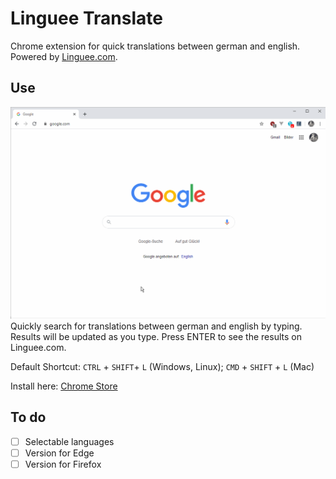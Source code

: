 # Linguee Translate
Chrome extension for quick translations between german and english.
Powered by [Linguee.com](https://linguee.com).

## Use
![](demo.gif)
Quickly search for translations between german and english by typing. Results will be updated as you type.
Press ENTER to see the results on Linguee.com.

Default Shortcut: `CTRL` + `SHIFT`+ `L` (Windows, Linux); `CMD` + `SHIFT` + `L` (Mac)

Install here: [Chrome Store](https://chrome.google.com/webstore/detail/linguee-translate/fjjfjlcihmoeenjbakdgjfbpdcgimlcd)

## To do
- [ ] Selectable languages
- [ ] Version for Edge 
- [ ] Version for Firefox
